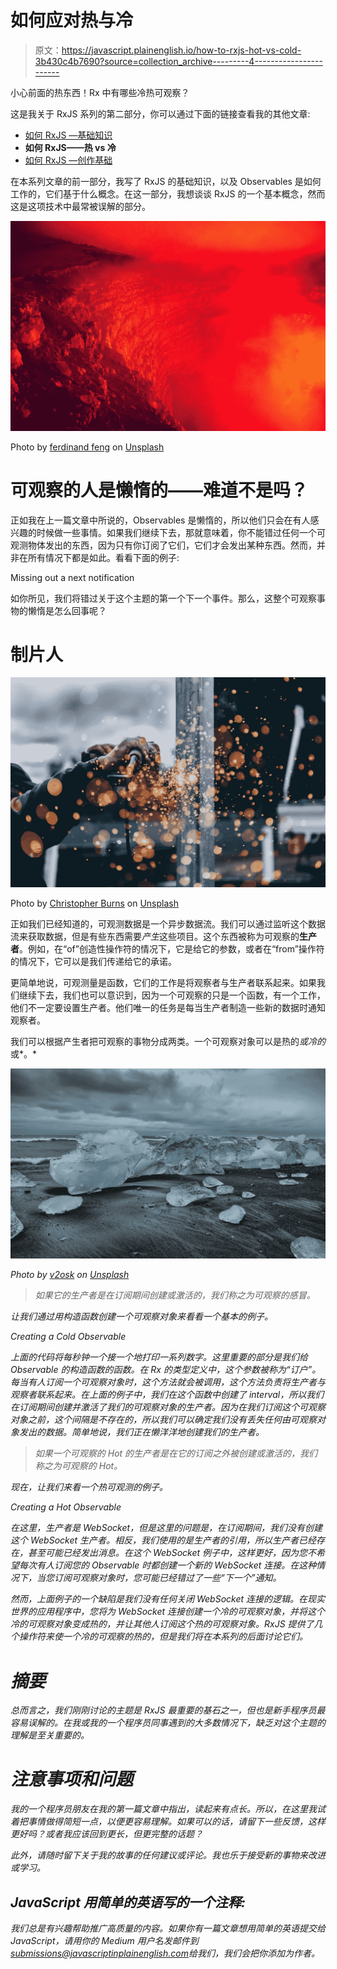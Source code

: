 # 如何应对热与冷

> 原文：<https://javascript.plainenglish.io/how-to-rxjs-hot-vs-cold-3b430c4b7690?source=collection_archive---------4----------------------->

小心前面的热东西！Rx 中有哪些冷热可观察？

这是我关于 RxJS 系列的第二部分，你可以通过下面的链接查看我的其他文章:

*   [如何 RxJS —基础知识](https://medium.com/javascript-in-plain-english/how-to-rxjs-the-basics-d5a5905497e0)
*   **如何 RxJS——热 vs 冷**
*   [如何 RxJS —创作基础](https://medium.com/javascript-in-plain-english/how-to-rxjs-creational-basics-70318c5eca38)

在本系列文章的前一部分，我写了 RxJS 的基础知识，以及 Observables 是如何工作的，它们基于什么概念。在这一部分，我想谈谈 RxJS 的一个基本概念，然而这是这项技术中最常被误解的部分。

![](img/cda5c1540473e7f65e99215369cebbf3.png)

Photo by [ferdinand feng](https://unsplash.com/@ferdinand_feng?utm_source=unsplash&utm_medium=referral&utm_content=creditCopyText) on [Unsplash](https://unsplash.com/s/photos/ice-lava?utm_source=unsplash&utm_medium=referral&utm_content=creditCopyText)

# 可观察的人是懒惰的——难道不是吗？

正如我在上一篇文章中所说的，Observables 是懒惰的，所以他们只会在有人感兴趣的时候做一些事情。如果我们继续下去，那就意味着，你不能错过任何一个可观测物体发出的东西，因为只有你订阅了它们，它们才会发出某种东西。然而，并非在所有情况下都是如此。看看下面的例子:

Missing out a next notification

如你所见，我们将错过关于这个主题的第一个下一个事件。那么，这整个可观察事物的懒惰是怎么回事呢？

# 制片人

![](img/500b24e69c83ec06e53814d4c41cbab0.png)

Photo by [Christopher Burns](https://unsplash.com/@christopher__burns?utm_source=unsplash&utm_medium=referral&utm_content=creditCopyText) on [Unsplash](https://unsplash.com/s/photos/factory?utm_source=unsplash&utm_medium=referral&utm_content=creditCopyText)

正如我们已经知道的，可观测数据是一个异步数据流。我们可以通过监听这个数据流来获取数据，但是有些东西需要*产生*这些项目。这个东西被称为可观察的**生产者**。例如，在“of”创造性操作符的情况下，它是给它的参数，或者在“from”操作符的情况下，它可以是我们传递给它的承诺。

更简单地说，可观测量是函数，它们的工作是将观察者与生产者联系起来。如果我们继续下去，我们也可以意识到，因为一个可观察的只是一个函数，有一个工作，他们不一定要设置生产者。他们唯一的任务是每当生产者制造一些新的数据时通知观察者。

我们可以根据产生者把可观察的事物分成两类。一个可观察对象可以是热的*或冷的*或*。*

*![](img/3e943a5595fd4586cdd5d5d4277d7a58.png)*

*Photo by [v2osk](https://unsplash.com/@v2osk?utm_source=unsplash&utm_medium=referral&utm_content=creditCopyText) on [Unsplash](https://unsplash.com/s/photos/ice-cold?utm_source=unsplash&utm_medium=referral&utm_content=creditCopyText)*

> *如果它的生产者是在订阅期间创建或激活的，我们称之为可观察的感冒。*

*让我们通过用构造函数创建一个可观察对象来看看一个基本的例子。*

*Creating a Cold Observable*

*上面的代码将每秒钟一个接一个地打印一系列数字。这里重要的部分是我们给 Observable 的构造函数的函数。在 Rx 的类型定义中，这个参数被称为“订户”。每当有人订阅一个可观察对象时，这个方法就会被调用，这个方法负责将生产者与观察者联系起来。在上面的例子中，我们在这个函数中创建了 interval，所以我们在订阅期间创建并激活了我们的可观察对象的生产者。因为在我们订阅这个可观察对象之前，这个间隔是不存在的，所以我们可以确定我们没有丢失任何由可观察对象发出的数据。简单地说，我们正在懒洋洋地创建我们的生产者。*

> *如果一个可观察的 Hot 的生产者是在它的订阅之外被创建或激活的，我们称之为可观察的 Hot。*

*现在，让我们来看一个热可观测的例子。*

*Creating a Hot Observable*

*在这里，生产者是 WebSocket，但是这里的问题是，在订阅期间，我们没有创建这个 WebSocket 生产者。相反，我们使用的是生产者的引用，所以生产者已经存在，甚至可能已经发出消息。在这个 WebSocket 例子中，这样更好，因为您不希望每次有人订阅您的 Observable 时都创建一个新的 WebSocket 连接。在这种情况下，当您订阅可观察对象时，您可能已经错过了一些“下一个”通知。*

*然而，上面例子的一个缺陷是我们没有任何关闭 WebSocket 连接的逻辑。在现实世界的应用程序中，您将为 WebSocket 连接创建一个冷的可观察对象，并将这个冷的可观察对象变成热的，并让其他人订阅这个热的可观察对象。RxJS 提供了几个操作符来使一个冷的可观察的热的，但是我们将在本系列的后面讨论它们。*

# *摘要*

*总而言之，我们刚刚讨论的主题是 RxJS 最重要的基石之一，但也是新手程序员最容易误解的。在我或我的一个程序员同事遇到的大多数情况下，缺乏对这个主题的理解是至关重要的。*

# *注意事项和问题*

*我的一个程序员朋友在我的第一篇文章中指出，读起来有点长。所以，在这里我试着把事情做得简短一点，以便更容易理解。如果可以的话，请留下一些反馈，这样更好吗？或者我应该回到更长，但更完整的话题？*

*此外，请随时留下关于我的故事的任何建议或评论。我也乐于接受新的事物来改进或学习。*

## *JavaScript 用简单的英语写的一个注释:*

*我们总是有兴趣帮助推广高质量的内容。如果你有一篇文章想用简单的英语提交给 JavaScript，请用你的 Medium 用户名发邮件到[submissions@javascriptinplainenglish.com](mailto:submissions@javascriptinplainenglish.com)给我们，我们会把你添加为作者。*